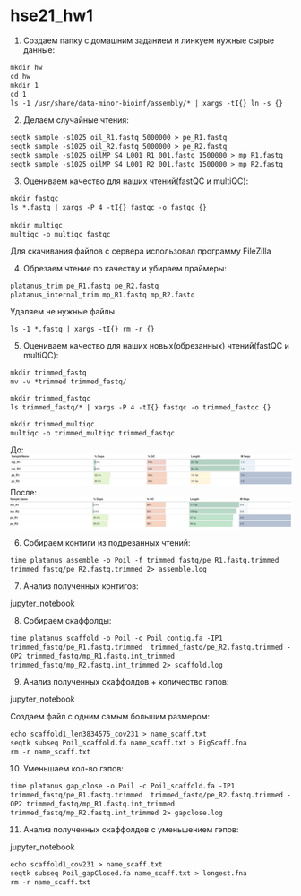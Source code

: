 # hse21_hw1

1) Создаем папку с домашним заданием и линкуем нужные сырые данные:
```
mkdir hw
cd hw
mkdir 1
cd 1
ls -1 /usr/share/data-minor-bioinf/assembly/* | xargs -tI{} ln -s {}
```
2) Делаем случайные чтения:
```
seqtk sample -s1025 oil_R1.fastq 5000000 > pe_R1.fastq
seqtk sample -s1025 oil_R2.fastq 5000000 > pe_R2.fastq
seqtk sample -s1025 oilMP_S4_L001_R1_001.fastq 1500000 > mp_R1.fastq
seqtk sample -s1025 oilMP_S4_L001_R2_001.fastq 1500000 > mp_R2.fastq
```
3) Оцениваем качество для наших чтений(fastQC и multiQC):
```
mkdir fastqc
ls *.fastq | xargs -P 4 -tI{} fastqc -o fastqc {}

mkdir multiqc
multiqc -o multiqc fastqc
```
Для скачивания файлов с сервера использовал программу FileZilla

4) Обрезаем чтение по качеству и убираем праймеры:
```
platanus_trim pe_R1.fastq pe_R2.fastq 
platanus_internal_trim mp_R1.fastq mp_R2.fastq  
```
Удаляем не нужные файлы
```
ls -1 *.fastq | xargs -tI{} rm -r {}
```
5) Оцениваем качество для наших новых(обрезанных) чтений(fastQC и multiQC):
```
mkdir trimmed_fastq
mv -v *trimmed trimmed_fastq/
```
```
mkdir trimmed_fastqc
ls trimmed_fastq/* | xargs -P 4 -tI{} fastqc -o trimmed_fastqc {}
```
```
mkdir trimmed_multiqc
multiqc -o trimmed_multiqc trimmed_fastqc
```
До:
![alt](./pictures/stat_1.png)
После:
![alt](./pictures/stat_2.png)



6) Cобираем контиги из подрезанных чтений:
```
time platanus assemble -o Poil -f trimmed_fastq/pe_R1.fastq.trimmed trimmed_fastq/pe_R2.fastq.trimmed 2> assemble.log
```
7) Анализ полученных контигов:

jupyter_notebook

8) Собираем скаффолды:
```
time platanus scaffold -o Poil -c Poil_contig.fa -IP1 trimmed_fastq/pe_R1.fastq.trimmed  trimmed_fastq/pe_R2.fastq.trimmed -OP2 trimmed_fastq/mp_R1.fastq.int_trimmed trimmed_fastq/mp_R2.fastq.int_trimmed 2> scaffold.log
```
9) Анализ полученных скаффолдов + количество гэпов:

jupyter_notebook

Создаем файл с одним самым большим размером:
```
echo scaffold1_len3834575_cov231 > name_scaff.txt
seqtk subseq Poil_scaffold.fa name_scaff.txt > BigScaff.fna
rm -r name_scaff.txt
```

10) Уменьшаем кол-во гэпов:
```
time platanus gap_close -o Poil -c Poil_scaffold.fa -IP1 trimmed_fastq/pe_R1.fastq.trimmed  trimmed_fastq/pe_R2.fastq.trimmed -OP2 trimmed_fastq/mp_R1.fastq.int_trimmed trimmed_fastq/mp_R2.fastq.int_trimmed 2> gapclose.log
```
11) Анализ полученных скаффолдов с уменьшением гэпов:

jupyter_notebook
```
echo scaffold1_cov231 > name_scaff.txt
seqtk subseq Poil_gapClosed.fa name_scaff.txt > longest.fna
rm -r name_scaff.txt
```
